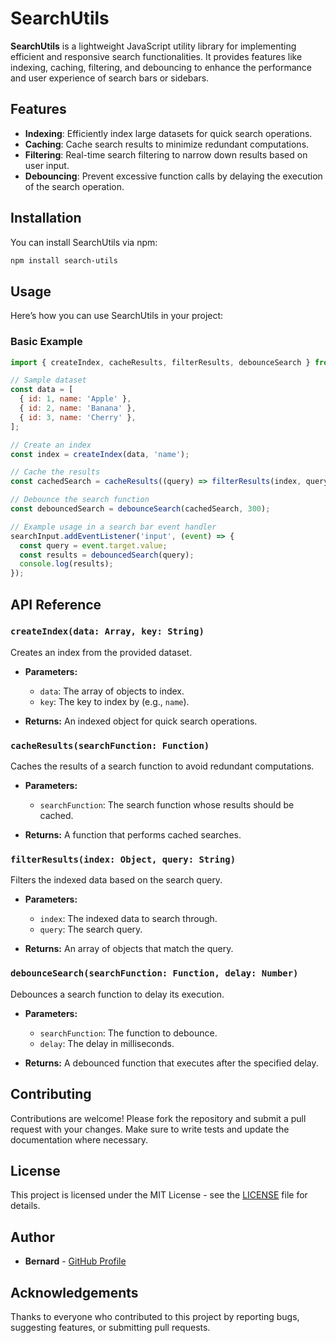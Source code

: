 # SearchUtils

**SearchUtils** is a lightweight JavaScript utility library for implementing efficient and responsive search functionalities. It provides features like indexing, caching, filtering, and debouncing to enhance the performance and user experience of search bars or sidebars.

## Features

- **Indexing**: Efficiently index large datasets for quick search operations.
- **Caching**: Cache search results to minimize redundant computations.
- **Filtering**: Real-time search filtering to narrow down results based on user input.
- **Debouncing**: Prevent excessive function calls by delaying the execution of the search operation.

## Installation

You can install SearchUtils via npm:

```bash
npm install search-utils
```

## Usage

Here’s how you can use SearchUtils in your project:

### Basic Example

```javascript
import { createIndex, cacheResults, filterResults, debounceSearch } from 'search-utils';

// Sample dataset
const data = [
  { id: 1, name: 'Apple' },
  { id: 2, name: 'Banana' },
  { id: 3, name: 'Cherry' },
];

// Create an index
const index = createIndex(data, 'name');

// Cache the results
const cachedSearch = cacheResults((query) => filterResults(index, query));

// Debounce the search function
const debouncedSearch = debounceSearch(cachedSearch, 300);

// Example usage in a search bar event handler
searchInput.addEventListener('input', (event) => {
  const query = event.target.value;
  const results = debouncedSearch(query);
  console.log(results);
});
```

## API Reference

### `createIndex(data: Array, key: String)`

Creates an index from the provided dataset.

- **Parameters:**
  - `data`: The array of objects to index.
  - `key`: The key to index by (e.g., `name`).

- **Returns:** An indexed object for quick search operations.

### `cacheResults(searchFunction: Function)`

Caches the results of a search function to avoid redundant computations.

- **Parameters:**
  - `searchFunction`: The search function whose results should be cached.

- **Returns:** A function that performs cached searches.

### `filterResults(index: Object, query: String)`

Filters the indexed data based on the search query.

- **Parameters:**
  - `index`: The indexed data to search through.
  - `query`: The search query.

- **Returns:** An array of objects that match the query.

### `debounceSearch(searchFunction: Function, delay: Number)`

Debounces a search function to delay its execution.

- **Parameters:**
  - `searchFunction`: The function to debounce.
  - `delay`: The delay in milliseconds.

- **Returns:** A debounced function that executes after the specified delay.

## Contributing

Contributions are welcome! Please fork the repository and submit a pull request with your changes. Make sure to write tests and update the documentation where necessary.

## License

This project is licensed under the MIT License - see the [LICENSE](LICENSE) file for details.

## Author

- **Bernard** - [GitHub Profile](https://github.com/adjanour)

## Acknowledgements

Thanks to everyone who contributed to this project by reporting bugs, suggesting features, or submitting pull requests.
